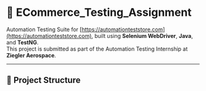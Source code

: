 # 🛒 ECommerce_Testing_Assignment

Automation Testing Suite for [https://automationteststore.com](https://automationteststore.com), built using **Selenium WebDriver**, **Java**, and **TestNG**.  
This project is submitted as part of the Automation Testing Internship at **Ziegler Aerospace**.

---

## 📁 Project Structure

